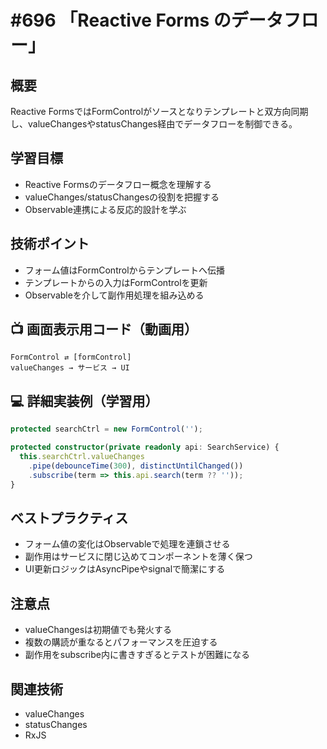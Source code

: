 # #696 「Reactive Forms のデータフロー」

## 概要
Reactive FormsではFormControlがソースとなりテンプレートと双方向同期し、valueChangesやstatusChanges経由でデータフローを制御できる。

## 学習目標
- Reactive Formsのデータフロー概念を理解する
- valueChanges/statusChangesの役割を把握する
- Observable連携による反応的設計を学ぶ

## 技術ポイント
- フォーム値はFormControlからテンプレートへ伝播
- テンプレートからの入力はFormControlを更新
- Observableを介して副作用処理を組み込める

## 📺 画面表示用コード（動画用）
```text
FormControl ⇄ [formControl]
valueChanges → サービス → UI
```

## 💻 詳細実装例（学習用）
```typescript
protected searchCtrl = new FormControl('');

protected constructor(private readonly api: SearchService) {
  this.searchCtrl.valueChanges
    .pipe(debounceTime(300), distinctUntilChanged())
    .subscribe(term => this.api.search(term ?? ''));
}
```

## ベストプラクティス
- フォーム値の変化はObservableで処理を連鎖させる
- 副作用はサービスに閉じ込めてコンポーネントを薄く保つ
- UI更新ロジックはAsyncPipeやsignalで簡潔にする

## 注意点
- valueChangesは初期値でも発火する
- 複数の購読が重なるとパフォーマンスを圧迫する
- 副作用をsubscribe内に書きすぎるとテストが困難になる

## 関連技術
- valueChanges
- statusChanges
- RxJS
